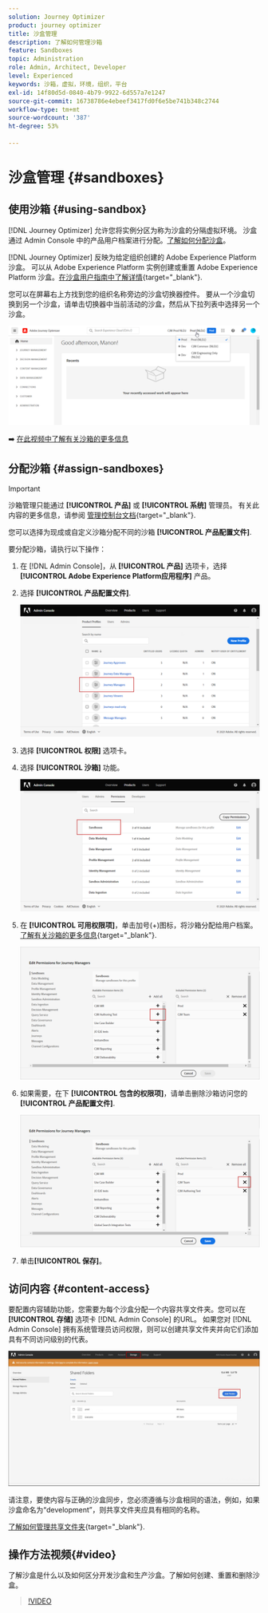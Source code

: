 ```yaml
---
solution: Journey Optimizer
product: journey optimizer
title: 沙盒管理
description: 了解如何管理沙箱
feature: Sandboxes
topic: Administration
role: Admin, Architect, Developer
level: Experienced
keywords: 沙箱，虚拟，环境，组织，平台
exl-id: 14f80d5d-0840-4b79-9922-6d557a7e1247
source-git-commit: 16738786e4ebeef3417fd0f6e5be741b348c2744
workflow-type: tm+mt
source-wordcount: '387'
ht-degree: 53%

---
```


# 沙盒管理 {#sandboxes}

## 使用沙箱 {#using-sandbox}

[!DNL Journey Optimizer] 允许您将实例分区为称为沙盒的分隔虚拟环境。
沙盒通过 Admin Console 中的产品用户档案进行分配。[了解如何分配沙盒](permissions.md#create-product-profile)。

[!DNL Journey Optimizer] 反映为给定组织创建的 Adobe Experience Platform 沙盒。
可以从 Adobe Experience Platform 实例创建或重置 Adobe Experience Platform 沙盒。[在沙盒用户指南中了解详情](https://experienceleague.adobe.com/docs/experience-platform/sandbox/ui/user-guide.html?lang=zh-Hans){target="_blank"}.

您可以在屏幕右上方找到您的组织名称旁边的沙盒切换器控件。 要从一个沙盒切换到另一个沙盒，请单击切换器中当前活动的沙盒，然后从下拉列表中选择另一个沙盒。

![](assets/sandbox_5.png)

➡️ [在此视频中了解有关沙箱的更多信息](#video)

## 分配沙箱 {#assign-sandboxes}

>[!IMPORTANT]
>
> 沙箱管理只能通过 **[!UICONTROL 产品]** 或 **[!UICONTROL 系统]** 管理员。 有关此内容的更多信息，请参阅 [管理控制台文档](https://helpx.adobe.com/enterprise/admin-guide.html/enterprise/using/admin-roles.ug.html){target="_blank"}.

您可以选择为现成或自定义沙箱分配不同的沙箱 **[!UICONTROL 产品配置文件]**.

要分配沙箱，请执行以下操作：

1. 在 [!DNL Admin Console]，从 **[!UICONTROL 产品]** 选项卡，选择 **[!UICONTROL Adobe Experience Platform应用程序]** 产品。

1. 选择 **[!UICONTROL 产品配置文件]**.

   ![](assets/sandbox_1.png)

1. 选择 **[!UICONTROL 权限]** 选项卡。

1. 选择 **[!UICONTROL 沙箱]** 功能。

   ![](assets/sandbox_2.png)

1. 在 **[!UICONTROL 可用权限项]**，单击加号(+)图标，将沙箱分配给用户档案。 [了解有关沙箱的更多信息](https://experienceleague.adobe.com/docs/experience-platform/sandbox/home.html?lang=zh-Hans){target="_blank"}.

   ![](assets/sandbox_3.png)

1. 如果需要，在下 **[!UICONTROL 包含的权限项]**，请单击删除沙箱访问您的 **[!UICONTROL 产品配置文件]**.

   ![](assets/sandbox_4.png)

1. 单击&#x200B;**[!UICONTROL 保存]**。

## 访问内容 {#content-access}

要配置内容辅助功能，您需要为每个沙盒分配一个内容共享文件夹。您可以在 **[!UICONTROL 存储]** 选项卡 [!DNL Admin Console] 的URL。 如果您对 [!DNL Admin Console] 拥有系统管理员访问权限，则可以创建共享文件夹并向它们添加具有不同访问级别的代表。

![](assets/do-not-localize/content_access.png)

请注意，要使内容与正确的沙盒同步，您必须遵循与沙盒相同的语法，例如，如果沙盒命名为“development”，则共享文件夹应具有相同的名称。

[了解如何管理共享文件夹](https://helpx.adobe.com/cn/enterprise/admin-guide.html/enterprise/using/manage-adobe-storage.ug.html){target="_blank"}.

## 操作方法视频{#video}

了解沙盒是什么以及如何区分开发沙盒和生产沙盒。了解如何创建、重置和删除沙盒。

>[!VIDEO](https://video.tv.adobe.com/v/334355?quality=12)
